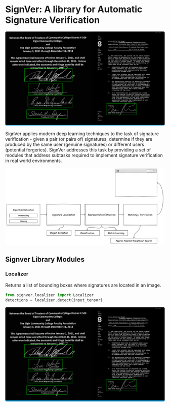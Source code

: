 # SignVer: A library for Automatic Signature Verification

![signver logo - a library for automatic signature verification](docs/images/logo.png) 

SignVer applies modern deep learning techniques to the task of signature verification - 
given a pair (or pairs of) signatures, determine if they are produced by the same user (genuine signatures) or different users (potential forgeries). SignVer addresses this task by providing a set of modules that address subtasks required to implement signature verification in real world environments.

![signver architecture](docs/images/engineeringpipeline.png)



## Signver Library Modules

### Localizer

Returns a list of bounding boxes where signatures are located in an image.

```python
from signver.localizer import Localizer
detections = localizer.detect(input_tensor)
```

![localizer](docs/images/localizer.png)